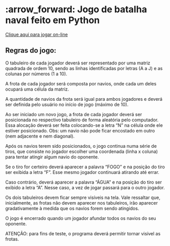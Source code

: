 <html>
  <body>
    <h1>:arrow_forward: Jogo de batalha naval feito em Python</h1>

   <p> <a href="https://replit.com/@allissont/batalha-naval-1#main.py">Clique aqui para jogar on-line</a></p>
    
  <p><h2>Regras do jogo:</h2></p>

O tabuleiro de cada jogador deverá ser representado por uma matriz quadrada de ordem 10, sendo as linhas identificadas por letras (A a J) e as colunas por números (1 a 10).

A frota de cada jogador será composta por navios, onde cada um deles ocupará uma célula da matriz. 

A quantidade de navios da frota será igual para ambos jogadores e deverá ser definida pelo usuário no início de jogo (máximo de 10). 

Ao ser iniciado um novo jogo, a frota de cada jogador deverá ser posicionada no respectivo tabuleiro de forma aleatória pelo computador. Essa alocação deverá ser feita colocando-se a letra “N” na célula onde ele estiver posicionado. Obs: um navio não pode ficar encostado em outro (nem adjacente e nem diagonal). 

Após os navios terem sido posicionados, o jogo continua numa série de tiros, que consiste no jogador escolher uma coordenada (linha x coluna) para tentar atingir algum navio do oponente. 

Se o tiro for certeiro deverá aparecer a palavra “FOGO” e na posição do tiro ser exibida a letra “F”. Esse mesmo jogador continuará atirando até errar.

Caso contrário, deverá aparecer a palavra “ÁGUA” e na posição do tiro ser exibido a letra “A”. Nesse caso, a vez de jogar passará para o outro jogador. 

Os dois tabuleiros devem ficar sempre visíveis na tela. Vale ressaltar que, inicialmente, as frotas não devem aparecer nos tabuleiros, irão aparecer gradativamente à medida que os navios forem sendo atingidos. 

O jogo é encerrado quando um jogador afundar todos os navios do seu oponente. 

ATENÇÃO: para fins de teste, o programa deverá permitir tornar visível as frotas. 
  </body>
</html>
